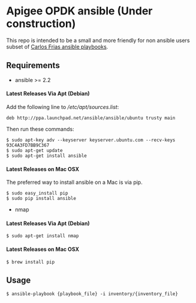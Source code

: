 # Apigee OPDK ansible (Under construction)

This repo is intended to be a small and more friendly for non ansible users subset of  [Carlos Frias ansible playbooks](https://github.com/carlosfrias/apigee-opdk-playbook-setup-ansible).

## Requirements
- ansible >= 2.2
#### Latest Releases Via Apt (Debian)
Add the following line to _/etc/apt/sources.list_:

`deb http://ppa.launchpad.net/ansible/ansible/ubuntu trusty main`

Then run these commands:

```
$ sudo apt-key adv --keyserver keyserver.ubuntu.com --recv-keys 93C4A3FD7BB9C367
$ sudo apt-get update
$ sudo apt-get install ansible
```

#### Latest Releases on Mac OSX

The preferred way to install ansible on a Mac is via pip.
```
$ sudo easy_install pip
$ sudo pip install ansible
```

- nmap

#### Latest Releases Via Apt (Debian)

```
$ sudo apt-get install nmap
```

#### Latest Releases on Mac OSX

```
$ brew install pip
``` 

## Usage

```
$ ansible-playbook {playbook_file} -i inventory/{inventory_file}
```